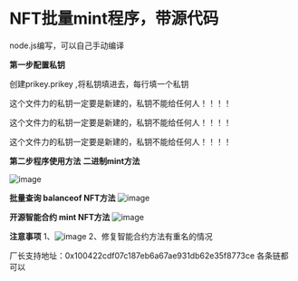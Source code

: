 # NFT批量mint程序，带源代码

node.js编写，可以自己手动编译

**第一步配置私钥**

创建prikey.prikey ,将私钥填进去，每行填一个私钥

这个文件力的私钥一定要是新建的，私钥不能给任何人！！！！

这个文件力的私钥一定要是新建的，私钥不能给任何人！！！！

这个文件力的私钥一定要是新建的，私钥不能给任何人！！！！




**第二步程序使用方法**
**二进制mint方法**


![image](https://raw.githubusercontent.com/robotchangzhang/nftqianggou/main/img/1.jpg)

**批量查询 balanceof NFT方法**
![image](https://raw.githubusercontent.com/robotchangzhang/nftqianggou/main/img/2.png)

**开源智能合约 mint NFT方法**
![image](https://raw.githubusercontent.com/robotchangzhang/nftqianggou/main/img/3.jpg)



**注意事项**
1、![image](https://raw.githubusercontent.com/robotchangzhang/nftqianggou/main/img/10.jpg)
2、修复智能合约方法有重名的情况

厂长支持地址：0x100422cdf07c187eb6a67ae931db62e35f8773ce
各条链都可以
